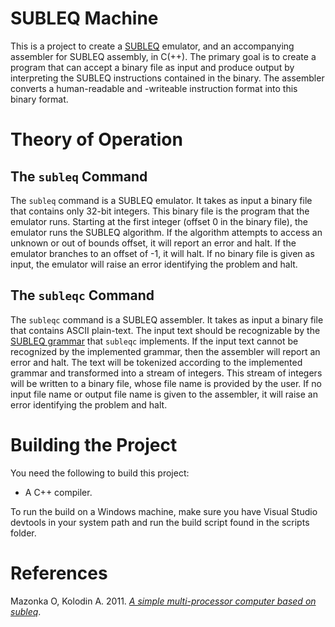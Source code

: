 SUBLEQ Machine
==============

This is a project to create a
[SUBLEQ](https://en.wikipedia.org/wiki/One_instruction_set_computer#Subtract_and_branch_if_less_than_or_equal_to_zero)
emulator, and an accompanying assembler for SUBLEQ assembly, in C(++). The
primary goal is to create a program that can accept a binary file as input and
produce output by interpreting the SUBLEQ instructions contained in the binary.
The assembler converts a human-readable and -writeable instruction format into
this binary format.

# Theory of Operation

## The `subleq` Command

The `subleq` command is a SUBLEQ emulator. It takes as input a binary file that
contains only 32-bit integers. This binary file is the program that the
emulator runs. Starting at the first integer (offset 0 in the binary file), the
emulator runs the SUBLEQ algorithm. If the algorithm attempts to access an
unknown or out of bounds offset, it will report an error and halt. If the
emulator branches to an offset of -1, it will halt. If no binary file is given
as input, the emulator will raise an error identifying the problem and halt.

## The `subleqc` Command

The `subleqc` command is a SUBLEQ assembler. It takes as input a binary file
that contains ASCII plain-text. The input text should be recognizable by the
[SUBLEQ grammar](docs/Grammar.md) that `subleqc` implements. If the input text
cannot be recognized by the implemented grammar, then the assembler will report
an error and halt. The text will be tokenized according to the implemented
grammar and transformed into a stream of integers. This stream of integers will
be written to a binary file, whose file name is provided by the user. If no
input file name or output file name is given to the assembler, it will raise an
error identifying the problem and halt.

# Building the Project

You need the following to build this project:
 -  A C++ compiler.

To run the build on a Windows machine, make sure you have Visual Studio
devtools in your system path and run the build script found in the scripts
folder.

# References

Mazonka O, Kolodin A. 2011. [_A simple multi-processor computer based on
subleq_](https://arxiv.org/ftp/arxiv/papers/1106/1106.2593.pdf).

